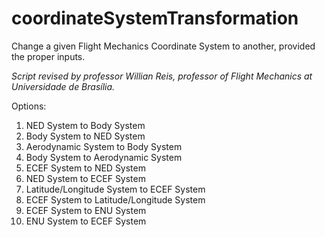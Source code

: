 # coordinateSystemTransformation

Change a given Flight Mechanics Coordinate System to another, provided the proper inputs.

_Script revised by professor Willian Reis, professor of Flight Mechanics at Universidade de Brasília._

Options:
01. NED System to Body System
02. Body System to NED System
03. Aerodynamic System to Body System
04. Body System to Aerodynamic System
05. ECEF System to NED System
06. NED System to ECEF System
07. Latitude/Longitude System to ECEF System
08. ECEF System to Latitude/Longitude System
09. ECEF System to ENU System
10. ENU System to ECEF System
